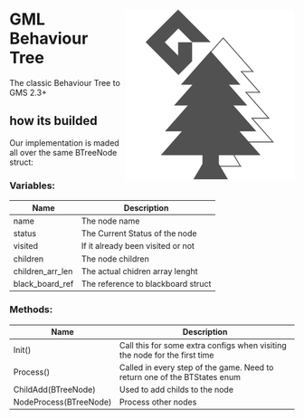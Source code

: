 <div align="center" />

<img align="right" src="./readme_logo.png" width="300"/>

<div align="left" />

# GML Behaviour Tree

The classic Behaviour Tree to GMS 2.3+

## how its builded

Our implementation is maded all over the same BTreeNode struct:

### Variables:

| Name             | Description                        |
|------------------|------------------------------------|
| name             | The node name                      |
| status           | The Current Status of the node     |
| visited          | If it already been visited or not  |
| children         | The node children                  |
| children_arr_len | The actual chidren array lenght    |
| black_board_ref  | The reference to blackboard struct |

### Methods:

| Name                   | Description                                                                |
|------------------------|----------------------------------------------------------------------------|
| Init()                 | Call this for some extra configs when visiting the node for the first time |
| Process()              | Called in every step of the game. Need to return one of the BTStates enum  |
| ChildAdd(BTreeNode)    | Used to add childs to the node                                             |
| NodeProcess(BTreeNode) | Process other nodes                                                        |